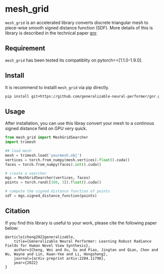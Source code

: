 # mesh_grid

`mesh_grid` is an accelerated library converts discrete triangular mesh to piece-wise smooth signed distance function (SDF). More details of this is library is described in the technical paper [gnr](http://arxiv.org/abs/2204.11798).

## Requirement
`mesh_grid` has been tested its compatiblity on pytorch==[1.1.0-1.9.0].

## Install
It is recommend to installl `mesh_grid` via pip directly.
```bash
pip install git+https://github.com/generalizable-neural-performer/gnr.git@mesh_grid
```

## Usage
After installation, you can use this libray convert your mesh to a continous signed distance field on GPU very quick.
```python
from mesh_grid import MeshGridSearcher
import trimesh

## load mesh
mesh = trimesh.load('yourmesh.obj')
vertices = torch.from_numpy(mesh.vertices).float().cuda()
faces = torch.from_numpy(faces).int().cuda()

# create a searcher
mgs = MeshGridSearcher(vertices, faces)
points = torch.rand([100, 3]).float().cuda()

# compute the signed distance function of points
sdf = mgs.signed_distance_function(points)
```

## Citation
If you find this library is useful to your work, please cite the following paper below:

```
@article{cheng2022generalizable,
    title={Generalizable Neural Performer: Learning Robust Radiance Fields for Human Novel View Synthesis},
    author={Cheng, Wei and Xu, Su and Piao, Jingtan and Qian, Chen and Wu, Wayne and Lin, Kwan-Yee and Li, Hongsheng},
    journal={arXiv preprint arXiv:2204.11798},
    year={2022}
}
```

